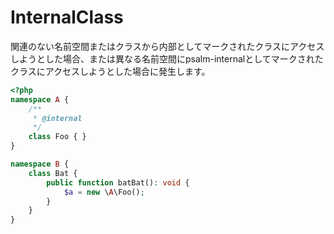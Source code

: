 # InternalClass
関連のない名前空間またはクラスから内部としてマークされたクラスにアクセスしようとした場合、または異なる名前空間にpsalm-internalとしてマークされたクラスにアクセスしようとした場合に発生します。

```php
<?php
namespace A {
    /**
     * @internal
     */
    class Foo { }
}

namespace B {
    class Bat {
        public function batBat(): void {
            $a = new \A\Foo();
        }
    }
}
```
